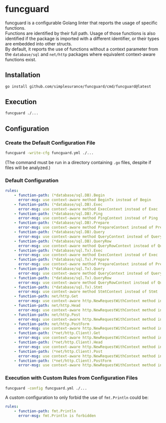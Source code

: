 # funcguard

funcguard is a configurable Golang linter that reports the usage of specific
functions. \
Functions are identified by their full path. Usage of those functions is
also identified if the package is imported with a different identifier, or their
types are embedded into other structs. \
By default, it reports the use of functions without a context
parameter from the `database/sql` and `net/http` packages where equivalent
context-aware functions exist.

## Installation

```sh
go install github.com/simplesurance/funcguard/cmd/funcguard@latest
```

## Execution

```sh
funcguard ./...
```

## Configuration

### Create the Default Configuration File

```sh
funcguard -write-cfg funcguard.yml ./...
```

(The command must be run in a directory containing `.go` files, despite if files
will be analyzed.)

### Default Configuration

```yaml
rules:
    - function-path: (*database/sql.DB).Begin
      error-msg: use context-aware method BeginTx instead of Begin
    - function-path: (*database/sql.DB).Exec
      error-msg: use context-aware method ExecContext instead of Exec
    - function-path: (*database/sql.DB).Ping
      error-msg: use context-aware method PingContext instead of Ping
    - function-path: (*database/sql.DB).Prepare
      error-msg: use context-aware method PrepareContext instead of Prepare
    - function-path: (*database/sql.DB).Query
      error-msg: use context-aware method QueryContext instead of Query
    - function-path: (*database/sql.DB).QueryRow
      error-msg: use context-aware method QueryRowContext instead of QueryRow
    - function-path: (*database/sql.Tx).Exec
      error-msg: use context-aware method ExecContext instead of Exec
    - function-path: (*database/sql.Tx).Prepare
      error-msg: use context-aware method PrepareContext instead of Prepare
    - function-path: (*database/sql.Tx).Query
      error-msg: use context-aware method QueryContext instead of Query
    - function-path: (*database/sql.Tx).QueryRow
      error-msg: use context-aware method QueryRowContext instead of QueryRow
    - function-path: (*database/sql.Tx).Stmt
      error-msg: use context-aware method StmtContext instead of Stmt
    - function-path: net/http.Get
      error-msg: use context-aware http.NewRequestWithContext method instead
    - function-path: net/http.Head
      error-msg: use context-aware http.NewRequestWithContext method instead
    - function-path: net/http.Post
      error-msg: use context-aware http.NewRequestWithContext method instead
    - function-path: net/http.PostForm
      error-msg: use context-aware http.NewRequestWithContext method instead
    - function-path: (*net/http.Client).Get
      error-msg: use context-aware http.NewRequestWithContext method instead
    - function-path: (*net/http.Client).Head
      error-msg: use context-aware http.NewRequestWithContext method instead
    - function-path: (*net/http.Client).Post
      error-msg: use context-aware http.NewRequestWithContext method instead
    - function-path: (*net/http.Client).PostForm
      error-msg: use context-aware http.NewRequestWithContext method instead
```

### Execution with Custom Rules from Configuration Files

```sh
funcguard -config funcguard.yml ./...
```

A custom configuration to only forbid the use of `fmt.Println` could be:

```yaml
rules:
    - function-path: fmt.Println
      error-msg: fmt.Println is forbidden
```
